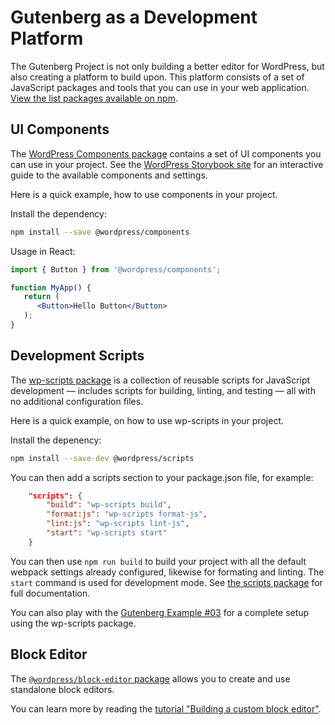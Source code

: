 
# Gutenberg as a Development Platform

The Gutenberg Project is not only building a better editor for WordPress, but also creating a platform to build upon. This platform consists of a set of JavaScript packages and tools that you can use in your web application. [View the list packages available on npm](https://www.npmjs.com/org/wordpress).

## UI Components

The [WordPress Components package](/docs/components/) contains a set of UI components you can use in your project. See the [WordPress Storybook site](https://wordpress.github.io/gutenberg/) for an interactive guide to the available components and settings.

Here is a quick example, how to use components in your project.

Install the dependency:

```bash
npm install --save @wordpress/components
```

Usage in React:

```jsx
import { Button } from '@wordpress/components';

function MyApp() {
   return (
      <Button>Hello Button</Button>
   );
}
```

## Development Scripts

The [wp-scripts package](https://developer.wordpress.org/block-editor/packages/packages-scripts/) is a collection of reusable scripts for JavaScript development — includes scripts for building, linting, and testing — all with no additional configuration files.

Here is a quick example, on how to use wp-scripts in your project.

Install the depenency:

```bash
npm install --save-dev @wordpress/scripts
```

You can then add a scripts section to your package.json file, for example:

```json
	"scripts": {
		"build": "wp-scripts build",
		"format:js": "wp-scripts format-js",
		"lint:js": "wp-scripts lint-js",
		"start": "wp-scripts start"
	}
```

You can then use `npm run build` to build your project with all the default webpack settings already configured, likewise for formating and linting. The `start` command is used for development mode. See [the scripts package](https://www.npmjs.com/package/@wordpress/scripts) for full documentation.

You can also play with the [Gutenberg Example #03](https://github.com/WordPress/gutenberg-examples/tree/master/03-editable-esnext) for a complete setup using the wp-scripts package.

## Block Editor

The [`@wordpress/block-editor` package](https://developer.wordpress.org/block-editor/packages/packages-block-editor/) allows you to create and use standalone block editors.

You can learn more by reading the [tutorial "Building a custom block editor"](/docs/designers-developers/developers/platform/custom-block-editor/README.md).

